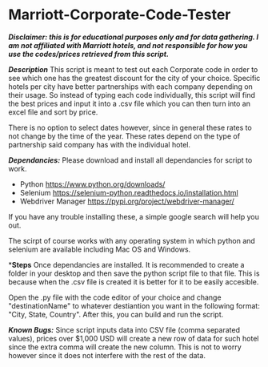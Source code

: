 # Marriott-Corporate-Code-Tester
***Disclaimer: this is for educational purposes only and for data gathering. I am not affiliated with Marriott hotels, and not responsible for how you use the codes/prices retrieved from this script.***

***Description***
This script is meant to test out each Corporate code in order to see which one has the greatest discount for the city of your choice. Specific hotels per city have better partnerships with each company depending on their usage. So instead of typing each code individually, this script will find the best prices and input it into a .csv file which you can then turn into an excel file and sort by price. 

There is no option to select dates however, since in general these rates to not change by the time of the year. These rates depend on the type of partnership said company has with the individual hotel. 

***Dependancies:***
Please download and install all dependancies for script to work.
- Python https://www.python.org/downloads/
- Selenium https://selenium-python.readthedocs.io/installation.html
- Webdriver Manager https://pypi.org/project/webdriver-manager/

If you have any trouble installing these, a simple google search will help you out.

The scirpt of course works with any operating system in which python and selenium are available including Mac OS and Windows.


***Steps**
Once dependancies are installed. It is recommended to create a folder in your desktop and then save the python script file to that file. This is because when the .csv file is created it is better for it to be easily accesible. 

Open the .py file with the code editor of your choice and change "destinationName" to whatever destiantion you want in the following format: "City, State, Country". After this, you can build and run the script. 


***Known Bugs:***
Since script inputs data into CSV file (comma separated values), prices over $1,000 USD will create a new row of data for such hotel since the extra comma will create the new column. This is not to worry however since it does not interfere with the rest of the data. 




